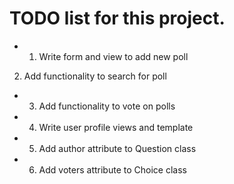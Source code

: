 # TODO list for this project.


- 1. Write form and view to add new poll
2. Add functionality to search for poll

- 3. Add functionality to vote on polls
- 4. Write user profile views and template
- 5. Add author attribute to Question class
- 6. Add voters attribute to Choice class

